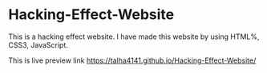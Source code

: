 # Hacking-Effect-Website
This is a hacking effect website. I have made this website by using HTML%, CSS3, JavaScript.

This is live preview link
https://talha4141.github.io/Hacking-Effect-Website/
